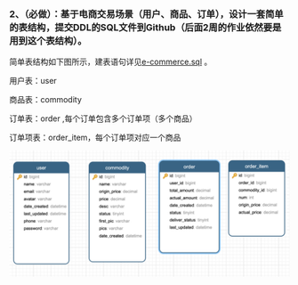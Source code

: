 ### 2、（必做）：基于电商交易场景（用户、商品、订单），设计一套简单的表结构，提交DDL的SQL文件到Github（后面2周的作业依然要是用到这个表结构）。

简单表结构如下图所示，建表语句详见[e-commerce.sql](./e-commerce.sql) 。

用户表：user

商品表：commodity

订单表：order ,每个订单包含多个订单项（多个商品）

订单项表：order_item，每个订单项对应一个商品

![image-20201124225111785](./README.assets/image-20201124225111785.png)

